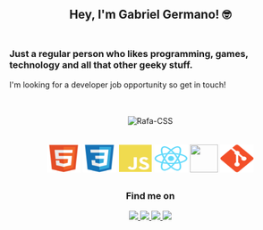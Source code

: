 <h2 align="center"> Hey, I'm Gabriel Germano! 🤓 <br><br> </h2>

<h3> Just a regular person who likes programming, games, technology and all that other geeky stuff. </h3>
<p>  I'm looking for a developer job opportunity so get in touch! </p>
  
  ##
  
<div align="center">
   <br>
  <img align="center" alt="Rafa-CSS" src="https://i.pinimg.com/originals/4c/d6/ea/4cd6eaa599851725aa5a195d162fb20d.gif">
  <br><br><br>
  <div>
    <img height="50" width="60" src="https://raw.githubusercontent.com/devicons/devicon/master/icons/html5/html5-original.svg">
    <img height="50" width="60" src="https://raw.githubusercontent.com/devicons/devicon/master/icons/css3/css3-original.svg">
    <img height="50" width="60" src="https://raw.githubusercontent.com/devicons/devicon/master/icons/javascript/javascript-plain.svg">
    <img height="50" width="60" src="https://raw.githubusercontent.com/devicons/devicon/master/icons/react/react-original.svg">
    <img height="50" width="50" src="https://www.daggala.com/static/228867c3668e439101821568a8a03b54/19ca5/sc.png">  
    <img height="50" width="60" src="https://raw.githubusercontent.com/devicons/devicon/master/icons/git/git-original.svg">
  <div/>
<div/>
    
  ##
 
  ### Find me on 
  
  <a href="https://www.linkedin.com/in/gabrielgermn/" target="_blank"><img src="https://img.shields.io/badge/-LinkedIn-%230077B5?style=for-the-badge&logo=linkedin&logoColor=white" target="_blank" /> 
  <a href="https://www.instagram.com/bielistired/" target="_blank"><img src="https://img.shields.io/badge/-Instagram-%23E4405F?style=for-the-badge&logo=instagram&logoColor=white" target="_blank" />
  <a href="https://twitter.com/bielistired" target="_blank"><img src="https://img.shields.io/badge/-Twitter-%23333?style=for-the-badge&logo=twitter&logoColor=blue" target="_blank" />
  <a href="mailto:gabriel-germano333@hotmail.com" target="_blank"><img src="https://img.shields.io/badge/-Hotmail-%23333?style=for-the-badge&logo=gmail&logoColor=blue" target="_blank" />
